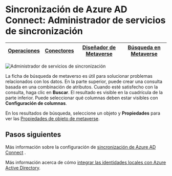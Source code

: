 <properties
    pageTitle="Sincronización de Azure AD Connect: Administrador de servicios de sincronización UI | Microsoft Azure"
    description="Entender la ficha de búsqueda en Metaverse en el Administrador de servicios de sincronización de Azure AD Connect."
    services="active-directory"
    documentationCenter=""
    authors="andkjell"
    manager="femila"
    editor=""/>

<tags
    ms.service="active-directory"
    ms.workload="identity"
    ms.tgt_pltfrm="na"
    ms.devlang="na"
    ms.topic="article"
    ms.date="09/07/2016"
    ms.author="billmath"/>


# <a name="azure-ad-connect-sync-synchronization-service-manager"></a>Sincronización de Azure AD Connect: Administrador de servicios de sincronización

[Operaciones](active-directory-aadconnectsync-service-manager-ui-operations.md) | [Conectores](active-directory-aadconnectsync-service-manager-ui-connectors.md) | [Diseñador de Metaverse](active-directory-aadconnectsync-service-manager-ui-mvdesigner.md) | [Búsqueda en Metaverse](active-directory-aadconnectsync-service-manager-ui-mvsearch.md)
--- | --- | --- | ---

![Administrador de servicios de sincronización](./media/active-directory-aadconnectsync-service-manager-ui/mvsearch.png)

La ficha de búsqueda de metaverso es útil para solucionar problemas relacionados con los datos. En la parte superior, puede crear una consulta basada en una combinación de atributos. Cuando esté satisfecho con la consulta, haga clic en **Buscar**. El resultado es visible en la cuadrícula de la parte inferior. Puede seleccionar qué columnas deben estar visibles con **Configuración de columnas**.

En los resultados de búsqueda, seleccione un objeto y **Propiedades** para ver las [Propiedades de objeto de metaverse](active-directory-aadconnectsync-service-manager-ui-connectors.md#metaverse-object-properties).

## <a name="next-steps"></a>Pasos siguientes
Más información sobre la configuración de [sincronización de Azure AD Connect](active-directory-aadconnectsync-whatis.md) .

Más información acerca de cómo [integrar las identidades locales con Azure Active Directory](active-directory-aadconnect.md).
